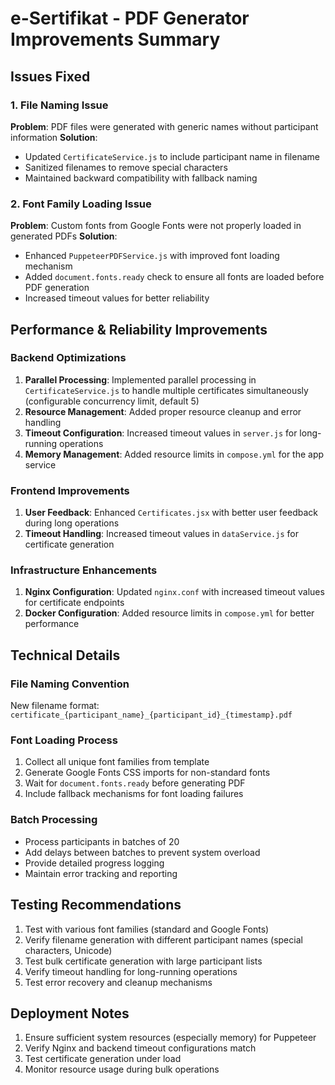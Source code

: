 # e-Sertifikat - PDF Generator Improvements Summary

## Issues Fixed

### 1. File Naming Issue
**Problem**: PDF files were generated with generic names without participant information
**Solution**:
- Updated `CertificateService.js` to include participant name in filename
- Sanitized filenames to remove special characters
- Maintained backward compatibility with fallback naming

### 2. Font Family Loading Issue
**Problem**: Custom fonts from Google Fonts were not properly loaded in generated PDFs
**Solution**:
- Enhanced `PuppeteerPDFService.js` with improved font loading mechanism
- Added `document.fonts.ready` check to ensure all fonts are loaded before PDF generation
- Increased timeout values for better reliability

## Performance & Reliability Improvements

### Backend Optimizations
1. **Parallel Processing**: Implemented parallel processing in `CertificateService.js` to handle multiple certificates simultaneously (configurable concurrency limit, default 5)
2. **Resource Management**: Added proper resource cleanup and error handling
3. **Timeout Configuration**: Increased timeout values in `server.js` for long-running operations
4. **Memory Management**: Added resource limits in `compose.yml` for the app service

### Frontend Improvements
1. **User Feedback**: Enhanced `Certificates.jsx` with better user feedback during long operations
2. **Timeout Handling**: Increased timeout values in `dataService.js` for certificate generation

### Infrastructure Enhancements
1. **Nginx Configuration**: Updated `nginx.conf` with increased timeout values for certificate endpoints
2. **Docker Configuration**: Added resource limits in `compose.yml` for better performance

## Technical Details

### File Naming Convention
New filename format: `certificate_{participant_name}_{participant_id}_{timestamp}.pdf`

### Font Loading Process
1. Collect all unique font families from template
2. Generate Google Fonts CSS imports for non-standard fonts
3. Wait for `document.fonts.ready` before generating PDF
4. Include fallback mechanisms for font loading failures

### Batch Processing
- Process participants in batches of 20
- Add delays between batches to prevent system overload
- Provide detailed progress logging
- Maintain error tracking and reporting

## Testing Recommendations

1. Test with various font families (standard and Google Fonts)
2. Verify filename generation with different participant names (special characters, Unicode)
3. Test bulk certificate generation with large participant lists
4. Verify timeout handling for long-running operations
5. Test error recovery and cleanup mechanisms

## Deployment Notes

1. Ensure sufficient system resources (especially memory) for Puppeteer
2. Verify Nginx and backend timeout configurations match
3. Test certificate generation under load
4. Monitor resource usage during bulk operations
